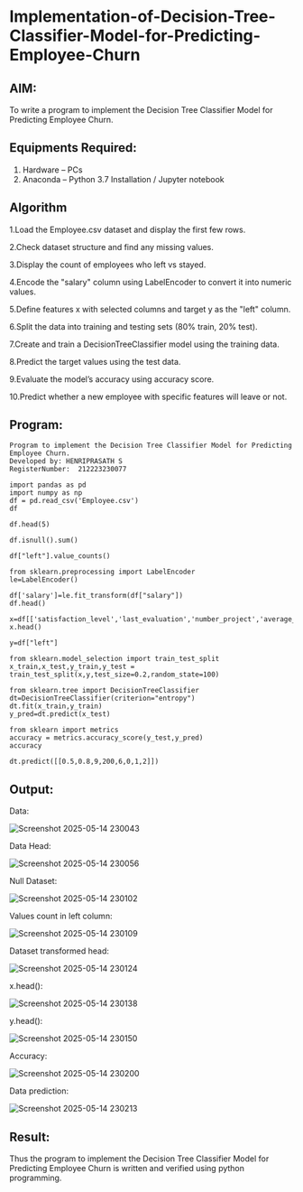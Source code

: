 # Implementation-of-Decision-Tree-Classifier-Model-for-Predicting-Employee-Churn

## AIM:
To write a program to implement the Decision Tree Classifier Model for Predicting Employee Churn.

## Equipments Required:
1. Hardware – PCs
2. Anaconda – Python 3.7 Installation / Jupyter notebook

## Algorithm
1.Load the Employee.csv dataset and display the first few rows.

2.Check dataset structure and find any missing values.

3.Display the count of employees who left vs stayed.

4.Encode the "salary" column using LabelEncoder to convert it into numeric values.

5.Define features x with selected columns and target y as the "left" column.

6.Split the data into training and testing sets (80% train, 20% test).

7.Create and train a DecisionTreeClassifier model using the training data.

8.Predict the target values using the test data.

9.Evaluate the model’s accuracy using accuracy score.

10.Predict whether a new employee with specific features will leave or not.
## Program:
```
Program to implement the Decision Tree Classifier Model for Predicting Employee Churn.
Developed by: HENRIPRASATH S
RegisterNumber:  212223230077
```
```
import pandas as pd
import numpy as np
df = pd.read_csv('Employee.csv')
df

df.head(5)

df.isnull().sum()

df["left"].value_counts()

from sklearn.preprocessing import LabelEncoder
le=LabelEncoder()

df['salary']=le.fit_transform(df["salary"])
df.head()

x=df[['satisfaction_level','last_evaluation','number_project','average_montly_hours','time_spend_company','Work_accident','promotion_last_5years','salary']]
x.head()

y=df["left"]

from sklearn.model_selection import train_test_split
x_train,x_test,y_train,y_test = train_test_split(x,y,test_size=0.2,random_state=100)

from sklearn.tree import DecisionTreeClassifier
dt=DecisionTreeClassifier(criterion="entropy")
dt.fit(x_train,y_train)
y_pred=dt.predict(x_test)

from sklearn import metrics
accuracy = metrics.accuracy_score(y_test,y_pred)
accuracy

dt.predict([[0.5,0.8,9,200,6,0,1,2]])
```

## Output:

Data:

![Screenshot 2025-05-14 230043](https://github.com/user-attachments/assets/80546389-2093-45c0-9e53-288918a6afe0)


Data Head:

![Screenshot 2025-05-14 230056](https://github.com/user-attachments/assets/e26fa10b-e41e-48db-b663-9daf6e2bb746)


Null Dataset:

![Screenshot 2025-05-14 230102](https://github.com/user-attachments/assets/f66bdd6d-820c-4e9b-bc6f-fd21685c111a)


Values count in left column:

![Screenshot 2025-05-14 230109](https://github.com/user-attachments/assets/55de5ae0-08a8-4507-8854-b6eeb66aacb8)


Dataset transformed head:

![Screenshot 2025-05-14 230124](https://github.com/user-attachments/assets/c3e3ef34-97fb-480c-b60f-59902295cda5)


x.head():

![Screenshot 2025-05-14 230138](https://github.com/user-attachments/assets/4b4a2a1f-fd4c-4158-94d8-1a5cd05c5200)


y.head():

![Screenshot 2025-05-14 230150](https://github.com/user-attachments/assets/e2cf5a83-c9f4-4826-a05d-23f7646c4e94)


Accuracy:

![Screenshot 2025-05-14 230200](https://github.com/user-attachments/assets/a6e146e0-bef2-4487-94b0-7e0cd3769d9e)


Data prediction:

![Screenshot 2025-05-14 230213](https://github.com/user-attachments/assets/a397a24f-b843-4b1f-98b9-7573ec094f03)


## Result:
Thus the program to implement the  Decision Tree Classifier Model for Predicting Employee Churn is written and verified using python programming.
